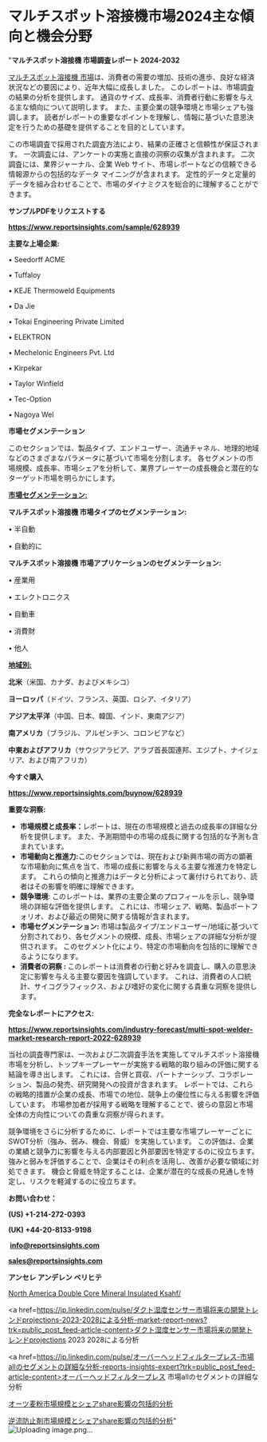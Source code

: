 # マルチスポット溶接機市場2024主な傾向と機会分野

"<strong>マルチスポット溶接機 市場調査レポート 2024-2032</strong>

<a href=https://www.reportsinsights.com/sample/628939>マルチスポット溶接機 市場</a>は、消費者の需要の増加、技術の進歩、良好な経済状況などの要因により、近年大幅に成長しました。 このレポートは、市場調査の結果の分析を提供します。 通貨のサイズ、成長率、消費者行動に影響を与える主な傾向について説明します。 また、主要企業の競争環境と市場シェアも強調します。 読者がレポートの重要なポイントを理解し、情報に基づいた意思決定を行うための基礎を提供することを目的としています。

この市場調査で採用された調査方法により、結果の正確さと信頼性が保証されます。 一次調査には、アンケートの実施と直接の洞察の収集が含まれます。 二次調査には、業界ジャーナル、企業 Web サイト、市場レポートなどの信頼できる情報源からの包括的なデータ マイニングが含まれます。 定性的データと定量的データを組み合わせることで、市場のダイナミクスを総合的に理解することができます。

<strong><b>サンプルPDFをリクエストする</b></strong>

<a href=https://www.reportsinsights.com/sample/628939><strong><u>https://www.reportsinsights.com/sample/628939</u></strong></a>

<strong>主要な上場企業:</strong>

• Seedorff ACME

• Tuffaloy

• KEJE Thermoweld Equipments

• Da Jie

• Tokai Engineering Private Limited

• ELEKTRON

• Mechelonic Engineers Pvt. Ltd

• Kirpekar

• Taylor Winfield

• Tec-Option

• Nagoya Wel

<strong>市場セグメンテーション</strong>

このセクションでは、製品タイプ、エンドユーザー、流通チャネル、地理的地域などのさまざまなパラメータに基づいて市場を分割します。 各セグメントの市場規模、成長率、市場シェアを分析して、業界プレーヤーの成長機会と潜在的なターゲット市場を明らかにします。

<strong><u>市場セグメンテーション</u></strong><strong><u>:</u></strong>

<strong>マルチスポット溶接機 市場タイプのセグメンテーション:</strong>

• 半自動

• 自動的に

<strong>マルチスポット溶接機 市場アプリケーションのセグメンテーション:</strong>

• 産業用

• エレクトロニクス

• 自動車

• 消費財

• 他人

<strong><u>地域別</u></strong><strong><u>:</u></strong>

<strong>北米</strong>（米国、カナダ、およびメキシコ）

<strong>ヨーロッパ</strong>（ドイツ、フランス、英国、ロシア、イタリア）

<strong>アジア太平洋</strong>（中国、日本、韓国、インド、東南アジア）

<strong>南アメリカ</strong>（ブラジル、アルゼンチン、コロンビアなど）

<strong>中東およびアフリカ</strong>（サウジアラビア、アラブ首長国連邦、エジプト、ナイジェリア、および南アフリカ）

<strong>今すぐ購入</strong>

<a href=https://www.reportsinsights.com/buynow/628939><strong><u>https://www.reportsinsights.com/buynow/628939</u></strong></a>

<strong>重要な洞察:</strong>
<ul>
  <li><strong>市場規模と成長率：</strong>レポートは、現在の市場規模と過去の成長率の詳細な分析を提供します。 また、予測期間中の市場の成長に関する包括的な予測も含まれています。</li>
  <li><strong>市場動向と推進力:</strong>このセクションでは、現在および新興市場の両方の顕著な市場動向に焦点を当て、市場の成長に影響を与える主要な推進力を特定します。 これらの傾向と推進力はデータと分析によって裏付けられており、読者はその影響を明確に理解できます。</li>
  <li><strong>競争環境</strong>: このレポートは、業界の主要企業のプロフィールを示し、競争環境の詳細な評価を提供します。 これには、市場シェア、戦略、製品ポートフォリオ、および最近の開発に関する情報が含まれます。</li>
  <li><strong>市場セグメンテーション: </strong>市場は製品タイプ/エンドユーザー/地域に基づいて分割されており、各セグメントの規模、成長、市場シェアの詳細な分析が提供されます。 このセグメント化により、特定の市場動向を包括的に理解できるようになります。</li>
  <li><strong>消費者の洞察 : </strong>このレポートは消費者の行動と好みを調査し、購入の意思決定に影響を与える主要な要因を強調しています。 これは、消費者の人口統計、サイコグラフィックス、および嗜好の変化に関する貴重な洞察を提供します。</li>
</ul>
<strong>完全なレポートにアクセス:</strong>

<a href=https://www.reportsinsights.com/industry-forecast/multi-spot-welder-market-research-report-2022-628939><strong><u><b>https://www.reportsinsights.com/industry-forecast/multi-spot-welder-market-research-report-2022-628939</b></u></strong></a>

当社の調査専門家は、一次および二次調査手法を実施してマルチスポット溶接機市場を分析し、トップキープレーヤーが実施する戦略的取り組みの評価に関する結論を導き出します。 これには、合併と買収、パートナーシップ、コラボレーション、製品の発売、研究開発への投資が含まれます。 レポートでは、これらの戦略的措置が企業の成長、市場での地位、競争上の優位性に与える影響を評価しています。 市場参加者が採用する戦略を理解することで、彼らの意図と市場全体の方向性についての貴重な洞察が得られます。

競争環境をさらに分析するために、レポートでは主要な市場プレーヤーごとにSWOT分析（強み、弱み、機会、脅威）を実施しています。 この評価は、企業の業績と競争力に影響を与える内部要因と外部要因を特定するのに役立ちます。 強みと弱みを評価することで、企業はその利点を活用し、改善が必要な領域に対処できます。 機会と脅威を特定することは、企業が潜在的な成長の見通しを特定し、リスクを軽減するのに役立ちます。

<strong>お問い合わせ：</strong>

<strong>(US) +1-214-272-0393</strong>

<strong>(UK) +44-20-8133-9198</strong>

<strong> </strong><a href=info@reportsinsights.com><strong><u>info@reportsinsights.com</u></strong></a>

<a href=sales@reportsinsights.com><strong><u>sales@reportsinsights.com</u></strong></a>

<strong>アンセレ アンデレン ベリヒテ</strong>

<a href=https://www.linkedin.com/pulse/north-america-double-core-mineral-insulated-ksahf/>North America Double Core Mineral Insulated Ksahf/</a>

<a href=https://jp.linkedin.com/pulse/ダクト湿度センサー市場将来の開発トレンドprojections-2023-2028による分析-market-report-news?trk=public_post_feed-article-content>ダクト湿度センサー市場将来の開発トレンドprojections 2023 2028による分析</a>

<a href=https://jp.linkedin.com/pulse/オーバーヘッドフィルタープレス-市場allのセグメントの詳細な分析-reports-insights-expert?trk=public_post_feed-article-content>オーバーヘッドフィルタープレス 市場allのセグメントの詳細な分析</a>

<a href=https://www.linkedin.com/pulse/オーツ麦粉市場規模とシェアshare影響の包括的分析-healthscope-news-245-adnfe/>オーツ麦粉市場規模とシェアshare影響の包括的分析</a>

<a href=https://www.linkedin.com/pulse/逆流防止剤市場規模とシェアshare影響の包括的分析-reportsinsights-pvt-ltd-y42uf/>逆流防止剤市場規模とシェアshare影響の包括的分析</a>"
![Uploading image.png…]()
